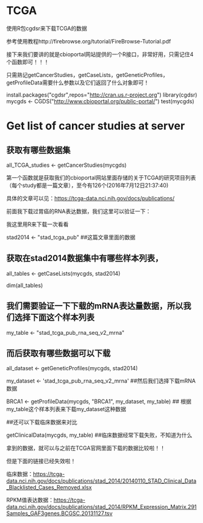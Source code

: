 # TCGA

使用R包cgdsr来下载TCGA的数据

参考使用教程http://firebrowse.org/tutorial/FireBrowse-Tutorial.pdf


接下来我们要讲的就是cbioportal网站提供的一个R接口，非常好用，只需记住4个函数即可！！！

只需熟记getCancerStudies，getCaseLists，getGeneticProfiles，getProfileData需要什么参数以及它们返回了什么对象即可！

install.packages("cgdsr",repos="http://cran.us.r-project.org")
library(cgdsr)
mycgds <- CGDS("http://www.cbioportal.org/public-portal/")
test(mycgds)
# Get list of cancer studies at server
## 获取有哪些数据集
all_TCGA_studies <- getCancerStudies(mycgds)

第一个函数就是获取我们的cbioportal网站里面存储的关于TCGA的研究项目列表（每个study都是一篇文章），至今有126个(2016年7月12日21:37:40)

具体的文章可以见：https://tcga-data.nci.nih.gov/docs/publications/

前面我下载过胃癌的RNA表达数据，我们这里可以验证一下：

我这里用R来下载一次看看

stad2014 <- "stad_tcga_pub"   ##这篇文章里面的数据

## 获取在stad2014数据集中有哪些样本列表，

all_tables <- getCaseLists(mycgds, stad2014)

dim(all_tables)

## 我们需要验证一下下载的mRNA表达量数据，所以我们选择下面这个样本列表

my_table <- "stad_tcga_pub_rna_seq_v2_mrna"

## 而后获取有哪些数据可以下载

all_dataset <- getGeneticProfiles(mycgds, stad2014)

my_dataset <- 'stad_tcga_pub_rna_seq_v2_mrna'  ##然后我们选择下载mRNA数据

BRCA1 <- getProfileData(mycgds, "BRCA1", my_dataset, my_table)  ## 根据my_table这个样本列表来下载my_dataset这种数据

##还可以下载临床数据来对比

getClinicalData(mycgds, my_table) ##临床数据经常下载失败，不知道为什么

拿到的数据，就可以与之前在TCGA官网里面下载的数据比较啦！！

但是下面的链接已经失效啦！

临床数据：https://tcga-data.nci.nih.gov/docs/publications/stad_2014/20140110_STAD_Clinical_Data_Blacklisted_Cases_Removed.xlsx

RPKM值表达数据：https://tcga-data.nci.nih.gov/docs/publications/stad_2014/RPKM_Expression_Matrix.291Samples_GAF3genes.BCGSC.20131127.tsv
